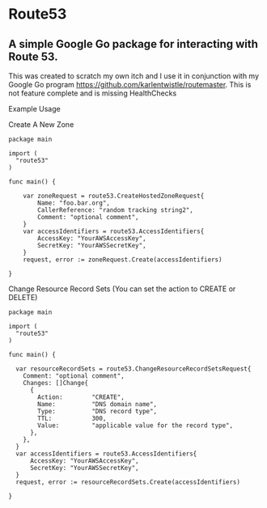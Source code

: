 # Route53 #

## A simple Google Go package for interacting with Route 53. ##

This was created to scratch my own itch and I use it in conjunction with my Google Go program https://github.com/karlentwistle/routemaster. This is not feature complete and is missing HealthChecks

Example Usage

Create A New Zone

    package main

    import ( 
      "route53"
    )
    
    func main() {
    
        var zoneRequest = route53.CreateHostedZoneRequest{
            Name: "foo.bar.org", 
            CallerReference: "random tracking string2", 
            Comment: "optional comment",
        }
        var accessIdentifiers = route53.AccessIdentifiers{
            AccessKey: "YourAWSAccessKey",
            SecretKey: "YourAWSSecretKey",
        }
        request, error := zoneRequest.Create(accessIdentifiers)
        
    }

Change Resource Record Sets (You can set the action to CREATE or DELETE)

    package main

    import ( 
      "route53"
    )
    
    func main() {
      
      var resourceRecordSets = route53.ChangeResourceRecordSetsRequest{
        Comment: "optional comment",
        Changes: []Change{
          {
            Action:        "CREATE",
            Name:          "DNS domain name",
            Type:          "DNS record type",
            TTL:           300,
            Value:         "applicable value for the record type",
          },
        },
      }
      var accessIdentifiers = route53.AccessIdentifiers{
          AccessKey: "YourAWSAccessKey",
          SecretKey: "YourAWSSecretKey",
      }
      request, error := resourceRecordSets.Create(accessIdentifiers)
        
    }
